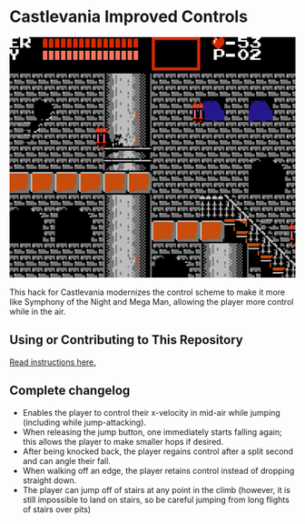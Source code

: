 # Castlevania Improved Controls

![Simon can now change direction in mid-air](screenshots/air-control.gif)

This hack for Castlevania modernizes the control scheme to make it more
like Symphony of the Night and Mega Man, allowing the player more
control while in the air.

## Using or Contributing to This Repository

[Read instructions here.](./SETUP.md)

## Complete changelog

- Enables the player to control their x-velocity in mid-air while jumping (including while jump-attacking).
- When releasing the jump button, one immediately starts falling again; this allows the player to make smaller hops if desired.
- After being knocked back, the player regains control after a split second and can angle their fall.
- When walking off an edge, the player retains control instead of dropping straight down.
- The player can jump off of stairs at any point in the climb (however, it is still impossible to land on stairs, so be careful jumping from long flights of stairs over pits)